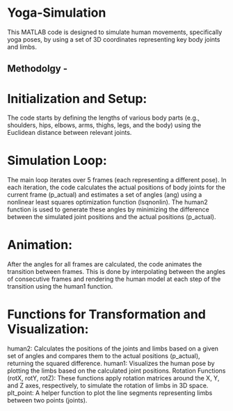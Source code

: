# Yoga-Simulation
This MATLAB code is designed to simulate human movements, specifically yoga poses, by using a set of 3D coordinates representing key body joints and limbs.

## Methodolgy -

# Initialization and Setup:
The code starts by defining the lengths of various body parts (e.g., shoulders, hips, elbows, arms, thighs, legs, and the body) using the Euclidean distance between relevant joints.

# Simulation Loop:
The main loop iterates over 5 frames (each representing a different pose).
In each iteration, the code calculates the actual positions of body joints for the current frame (p_actual) and estimates a set of angles (ang) using a nonlinear least squares optimization function (lsqnonlin).
The human2 function is used to generate these angles by minimizing the difference between the simulated joint positions and the actual positions (p_actual).

# Animation:
After the angles for all frames are calculated, the code animates the transition between frames.
This is done by interpolating between the angles of consecutive frames and rendering the human model at each step of the transition using the human1 function.

# Functions for Transformation and Visualization:
human2: Calculates the positions of the joints and limbs based on a given set of angles and compares them to the actual positions (p_actual), returning the squared difference.
human1: Visualizes the human pose by plotting the limbs based on the calculated joint positions.
Rotation Functions (rotX, rotY, rotZ): These functions apply rotation matrices around the X, Y, and Z axes, respectively, to simulate the rotation of limbs in 3D space.
plt_point: A helper function to plot the line segments representing limbs between two points (joints).
